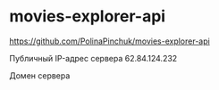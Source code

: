 # movies-explorer-api

https://github.com/PolinaPinchuk/movies-explorer-api
 
Публичный IP-адрес сервера
62.84.124.232

Домен сервера
<!-- https://api.polina.mesto.nomoredomains.icu/ -->
